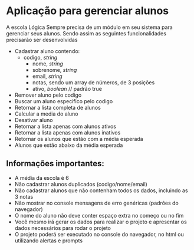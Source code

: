 # Aplicação para gerenciar alunos

A escola Lógica Sempre precisa de um módulo em seu sistema para gerenciar seus alunos. Sendo assim as seguintes funcionalidades precisarão ser desenvolvidas

- Cadastrar aluno contendo:
  - codigo, *string*
	- nome, *string*
	- sobrenome, *string*
	- email, *string*
	- notas, sendo um array de números, de 3 posições
	- ativo, *boolean* // padrão true
- Remover aluno pelo codigo
- Buscar um aluno especifico pelo codigo
- Retornar a lista completa de alunos
- Calcular a media do aluno
- Desativar aluno
- Retornar a lista apenas com alunos ativos
- Retornar a lista apenas com alunos inativos
- Retornar os alunos que estão com a média esperada
- Alunos que estão abaixo da média esperada

## Informações importantes:

- A média da escola é 6
- Não cadastrar alunos duplicados (codigo/nome/email)
- Não cadastrar alunos que não contenham todos os dados, incluindo as 3 notas
- Não mostrar no console mensagens de erro genéricas (padrões do navegador)
- O nome do aluno não deve conter espaço extra no começo ou no fim
- Você mesmo irá gerar os dados para realizar o projeto e apresentar os dados necessários para rodar o projeto
- O projeto poderá ser executado no console do navegador, no html ou utilizando alertas e prompts